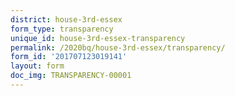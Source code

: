 ```yaml
---
district: house-3rd-essex
form_type: transparency
unique_id: house-3rd-essex-transparency
permalink: /2020bq/house-3rd-essex/transparency/
form_id: '201707123019141'
layout: form
doc_img: TRANSPARENCY-00001
---
```


